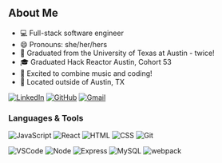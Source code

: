 ## About Me

- :computer:  Full-stack software engineer
- :smile: Pronouns: she/her/hers
- :metal:  Graduated from the University of Texas at Austin - twice!
- :mortar_board:  Graduated Hack Reactor Austin, Cohort 53
- :musical_note:  Excited to combine music and coding!
- :round_pushpin: Located outside of Austin, TX

[![LinkedIn](https://img.shields.io/badge/cayla--c%20-%230077B5.svg?&style=flat-square&logo=linkedin&logoColor=white&link=https://www.linkedin.com/in/cayla-cardiff)](http://www.linkedin.com/in/cayla-cardiff/)
[![GitHub](https://img.shields.io/badge/cayla--c%20-%23121011.svg?&style=flat-square&logo=github&logoColor=white&link=https://github.com/cayla-c)](https://github.com/cayla-c)
[![Gmail](https://img.shields.io/badge/cayla.cardiff%20-%23D14836.svg?&style=flat-square&logo=gmail&logoColor=white&link=mailto:cayla.cardiff@gmail.com)](mailto:cayla.cardiff@gmail.com)


### Languages & Tools
![JavaScript](https://img.shields.io/badge/JavaScript%20-%23323330.svg?&style=flat-square&logo=javascript&logoColor=%23F7DF1E)
![React](https://img.shields.io/badge/React%20-%2320232a.svg?&style=flat-square&logo=react&logoColor=%2361DAFB)
![HTML](https://img.shields.io/badge/HTML5%20-%23E34F26.svg?&style=flat-square&logo=html5&logoColor=white)
![CSS](https://img.shields.io/badge/CSS3%20-%231572B6.svg?&style=flat-square&logo=css3&logoColor=white)
![Git](https://img.shields.io/badge/Git%20-%23F05033.svg?&style=flat-square&logo=git&logoColor=white)

![VSCode](https://img.shields.io/badge/VS%20Code%20-%23007ACC.svg?&style=flat-square&logo=visual-studio-code&logoColor=white)
![Node](https://img.shields.io/badge/Node.js%20-%2343853D.svg?&style=flat-square&logo=node.js&logoColor=white)
![Express](https://img.shields.io/badge/Express%20-%23404d59.svg?&style=flat-square)
![MySQL](https://img.shields.io/badge/MySQL-%2300f.svg?&style=flat-square&logo=mysql&logoColor=white)
![webpack](https://img.shields.io/badge/webpack%20-%238DD6F9.svg?&style=flat-square&logo=webpack&logoColor=black)
